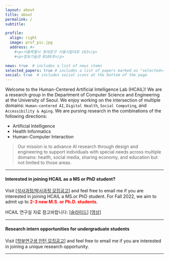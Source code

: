 ```yaml
---
layout: about
title: about
permalink: /
subtitle:

profile:
  align: right
  image: prof_pic.jpg
  address: #>
    #<p>서울특별시 동대문구 서울시립대로 163</p>
    #<p>정보기술관 B109호</p>

news: true  # includes a list of news items
selected_papers: true # includes a list of papers marked as "selected={true}"
social: true  # includes social icons at the bottom of the page
---
```


Welcome to the Human-Centered Artificial Intelligence Lab (HCAIL)!
We are a research group
in the Department of Computer Science and Engineering
at the University of
Seoul.
We enjoy working on the intersection of multiple domains:
`Human-centered AI`, `Digital Health`, `Social Computing`,
and `Accessibility & Aging`.
We are pursing research in the combinations of the following directions:
<ul>
<li>Artificial Intelligence</li>
<li>Health Informatics</li>
<li>Human-Computer Interaction</li>
</ul>

<blockquote>
Our mission is
to advance AI research through design and engineering
to support individuals with special needs
across multiple domains:
health, social media, sharing economy, and education but not limited to those areas.
</blockquote>

---

#### Interested in joining HCAIL as a MS or PhD student?
Visit \[[석사과정/박사과정 모집공고](https://docs.google.com/document/d/1QBoU-sR9mJZtyt9OZu044fdfuqe6Dxk1eTOvr0gviyk/edit?usp=sharing)\] and feel free to email me if you are interested in joining HCAIL a MS.or PhD student. For Fall 2022, we aim to admit up to <font color="red"><b>2-3 new M.S. or Ph.D. students</b></font>.

HCAIL 연구실 자료 참고바랍니다:
\[[슬라이드](https://docs.google.com/presentation/d/1dLdkG51tykdBF7ljAPTrbqyBCR6B3QKO6wicJYrEzJg/edit#slide=id.p)\]
\[[영상](https://youtu.be/InN5-mk6TrU)\]

---

#### Research intern opportunities for undergraduate students
Visit \[[학부연구생 인턴 모집공고](https://docs.google.com/document/d/1QBoU-sR9mJZtyt9OZu044fdfuqe6Dxk1eTOvr0gviyk/edit?usp=sharing)\]  and feel free to email me if you are interested in joining a unique research opportunity.

---

